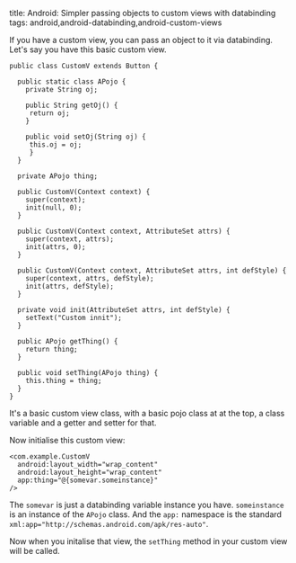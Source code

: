 title: Android: Simpler passing objects to custom views with databinding 
tags: android,android-databinding,android-custom-views

If you have a custom view, you can pass an object to it via databinding. Let's say you have this basic custom view.

    public class CustomV extends Button {

      public static class APojo {
        private String oj;

        public String getOj() {
         return oj;
        }

        public void setOj(String oj) {
         this.oj = oj;
         }
      }

      private APojo thing;

      public CustomV(Context context) {
        super(context);
        init(null, 0);
      }

      public CustomV(Context context, AttributeSet attrs) {
        super(context, attrs);
        init(attrs, 0);
      }

      public CustomV(Context context, AttributeSet attrs, int defStyle) {
        super(context, attrs, defStyle);
        init(attrs, defStyle);
      }

      private void init(AttributeSet attrs, int defStyle) {
        setText("Custom innit");
      }

      public APojo getThing() {
        return thing;
      }

      public void setThing(APojo thing) {
        this.thing = thing;
      }
    }

It's a basic custom view class, with a basic pojo class at at the top, a class variable and a getter and setter for that.

Now initialise this custom view:

    <com.example.CustomV
      android:layout_width="wrap_content"
      android:layout_height="wrap_content"
      app:thing="@{somevar.someinstance}"
    />

The `somevar` is just a databinding variable instance you have. `someinstance` is an instance of the `APojo` class. And the `app:` namespace is the standard `xml:app="http://schemas.android.com/apk/res-auto"`.

Now when you initalise that view, the `setThing` method in your custom view will be called.
